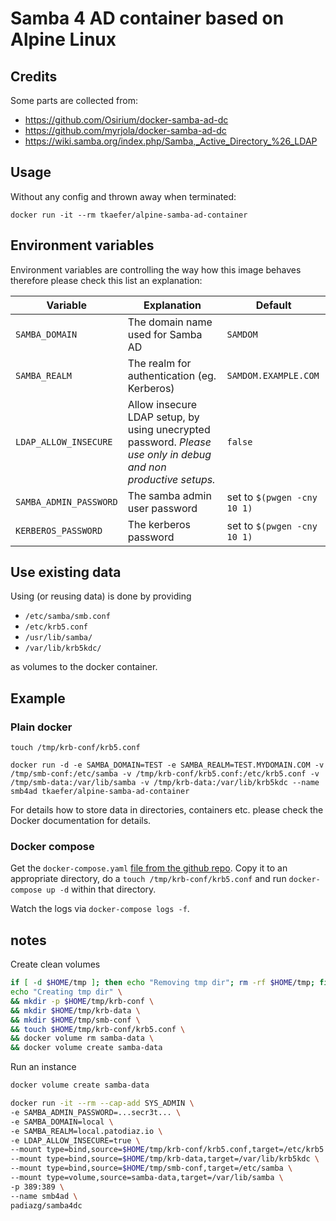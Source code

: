 # Samba 4 AD container based on Alpine Linux

## Credits

Some parts are collected from:

* <https://github.com/Osirium/docker-samba-ad-dc>
* <https://github.com/myrjola/docker-samba-ad-dc>
* <https://wiki.samba.org/index.php/Samba,_Active_Directory_%26_LDAP>

## Usage

Without any config and thrown away when terminated:

```shell
docker run -it --rm tkaefer/alpine-samba-ad-container
```

## Environment variables

Environment variables are controlling the way how this image behaves therefore please check this list an explanation:

| Variable | Explanation | Default |
| --- | --- | --- |
| `SAMBA_DOMAIN` | The domain name used for Samba AD | `SAMDOM` |
| `SAMBA_REALM` | The realm for authentication (eg. Kerberos) | `SAMDOM.EXAMPLE.COM` |
| `LDAP_ALLOW_INSECURE` | Allow insecure LDAP setup, by using unecrypted password. _Please use only in debug and non productive setups._ | `false` |
| `SAMBA_ADMIN_PASSWORD` | The samba admin user password  | set to `$(pwgen -cny 10 1)` |
| `KERBEROS_PASSWORD` | The kerberos password  | set to `$(pwgen -cny 10 1)` |

## Use existing data

Using (or reusing data) is done by providing

* `/etc/samba/smb.conf`
* `/etc/krb5.conf`
* `/usr/lib/samba/`
* `/var/lib/krb5kdc/`

as volumes to the docker container.

## Example

### Plain docker

```shell
touch /tmp/krb-conf/krb5.conf

docker run -d -e SAMBA_DOMAIN=TEST -e SAMBA_REALM=TEST.MYDOMAIN.COM -v /tmp/smb-conf:/etc/samba -v /tmp/krb-conf/krb5.conf:/etc/krb5.conf -v /tmp/smb-data:/var/lib/samba -v /tmp/krb-data:/var/lib/krb5kdc --name smb4ad tkaefer/alpine-samba-ad-container
```

For details how to store data in directories, containers etc. please check the Docker documentation for details.

### Docker compose

Get the `docker-compose.yaml` [file from the github repo](https://github.com/tpkreepur/alpine-samba-ad-container/blob/master/docker-compose.yaml).
Copy it to an appropriate directory, do a `touch /tmp/krb-conf/krb5.conf` and run `docker-compose up -d` within that directory.

Watch the logs via `docker-compose logs -f`.

## notes

Create clean volumes

```bash
if [ -d $HOME/tmp ]; then echo "Removing tmp dir"; rm -rf $HOME/tmp; fi; \
echo "Creating tmp dir" \
&& mkdir -p $HOME/tmp/krb-conf \
&& mkdir $HOME/tmp/krb-data \
&& mkdir $HOME/tmp/smb-conf \
&& touch $HOME/tmp/krb-conf/krb5.conf \
&& docker volume rm samba-data \
&& docker volume create samba-data
```

Run an instance

```bash
docker volume create samba-data

docker run -it --rm --cap-add SYS_ADMIN \
-e SAMBA_ADMIN_PASSWORD=...secr3t... \
-e SAMBA_DOMAIN=local \
-e SAMBA_REALM=local.patodiaz.io \
-e LDAP_ALLOW_INSECURE=true \
--mount type=bind,source=$HOME/tmp/krb-conf/krb5.conf,target=/etc/krb5.conf \
--mount type=bind,source=$HOME/tmp/krb-data,target=/var/lib/krb5kdc \
--mount type=bind,source=$HOME/tmp/smb-conf,target=/etc/samba \
--mount type=volume,source=samba-data,target=/var/lib/samba \
-p 389:389 \
--name smb4ad \
padiazg/samba4dc
```
